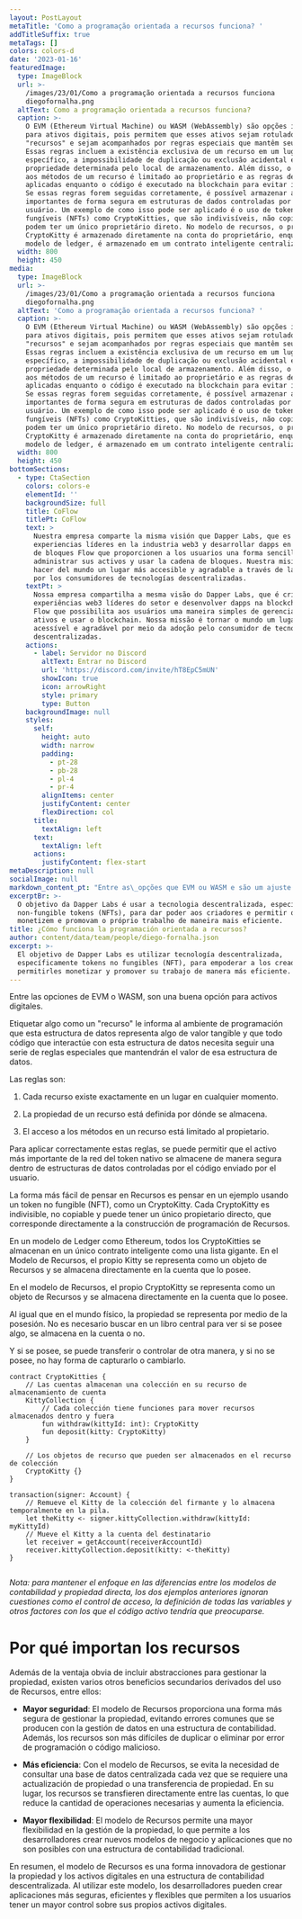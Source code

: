 ```yaml
---
layout: PostLayout
metaTitle: 'Como a programação orientada a recursos funciona? '
addTitleSuffix: true
metaTags: []
colors: colors-d
date: '2023-01-16'
featuredImage:
  type: ImageBlock
  url: >-
    /images/23/01/Como a programação orientada a recursos funciona
    diegofornalha.png
  altText: Como a programação orientada a recursos funciona?
  caption: >-
    O EVM (Ethereum Virtual Machine) ou WASM (WebAssembly) são opções ideais
    para ativos digitais, pois permitem que esses ativos sejam rotulados como
    "recursos" e sejam acompanhados por regras especiais que mantêm seu valor.
    Essas regras incluem a existência exclusiva de um recurso em um lugar
    específico, a impossibilidade de duplicação ou exclusão acidental e a
    propriedade determinada pelo local de armazenamento. Além disso, o acesso
    aos métodos de um recurso é limitado ao proprietário e as regras devem ser
    aplicadas enquanto o código é executado na blockchain para evitar invasões.
    Se essas regras forem seguidas corretamente, é possível armazenar ativos
    importantes de forma segura em estruturas de dados controladas por código de
    usuário. Um exemplo de como isso pode ser aplicado é o uso de tokens não
    fungíveis (NFTs) como CryptoKitties, que são indivisíveis, não copiáveis e
    podem ter um único proprietário direto. No modelo de recursos, o próprio
    CryptoKitty é armazenado diretamente na conta do proprietário, enquanto no
    modelo de ledger, é armazenado em um contrato inteligente centralizado.
  width: 800
  height: 450
media:
  type: ImageBlock
  url: >-
    /images/23/01/Como a programação orientada a recursos funciona
    diegofornalha.png
  altText: 'Como a programação orientada a recursos funciona? '
  caption: >-
    O EVM (Ethereum Virtual Machine) ou WASM (WebAssembly) são opções ideais
    para ativos digitais, pois permitem que esses ativos sejam rotulados como
    "recursos" e sejam acompanhados por regras especiais que mantêm seu valor.
    Essas regras incluem a existência exclusiva de um recurso em um lugar
    específico, a impossibilidade de duplicação ou exclusão acidental e a
    propriedade determinada pelo local de armazenamento. Além disso, o acesso
    aos métodos de um recurso é limitado ao proprietário e as regras devem ser
    aplicadas enquanto o código é executado na blockchain para evitar invasões.
    Se essas regras forem seguidas corretamente, é possível armazenar ativos
    importantes de forma segura em estruturas de dados controladas por código de
    usuário. Um exemplo de como isso pode ser aplicado é o uso de tokens não
    fungíveis (NFTs) como CryptoKitties, que são indivisíveis, não copiáveis e
    podem ter um único proprietário direto. No modelo de recursos, o próprio
    CryptoKitty é armazenado diretamente na conta do proprietário, enquanto no
    modelo de ledger, é armazenado em um contrato inteligente centralizado.
  width: 800
  height: 450
bottomSections:
  - type: CtaSection
    colors: colors-e
    elementId: ''
    backgroundSize: full
    title: CoFlow
    titlePt: CoFlow
    text: >
      Nuestra empresa comparte la misma visión que Dapper Labs, que es crear
      experiencias líderes en la industria web3 y desarrollar dapps en la cadena
      de bloques Flow que proporcionen a los usuarios una forma sencilla de
      administrar sus activos y usar la cadena de bloques. Nuestra misión es
      hacer del mundo un lugar más accesible y agradable a través de la adopción
      por los consumidores de tecnologías descentralizadas.
    textPt: >
      Nossa empresa compartilha a mesma visão do Dapper Labs, que é criar
      experiências web3 líderes do setor e desenvolver dapps na blockchain da
      Flow que possibilita aos usuários uma maneira simples de gerenciar seus
      ativos e usar o blockchain. Nossa missão é tornar o mundo um lugar mais
      acessível e agradável por meio da adoção pelo consumidor de tecnologias
      descentralizadas.
    actions:
      - label: Servidor no Discord
        altText: Entrar no Discord
        url: 'https://discord.com/invite/hT8EpC5mUN'
        showIcon: true
        icon: arrowRight
        style: primary
        type: Button
    backgroundImage: null
    styles:
      self:
        height: auto
        width: narrow
        padding:
          - pt-28
          - pb-28
          - pl-4
          - pr-4
        alignItems: center
        justifyContent: center
        flexDirection: col
      title:
        textAlign: left
      text:
        textAlign: left
      actions:
        justifyContent: flex-start
metaDescription: null
socialImage: null
markdown_content_pt: "Entre as\_opções que EVM ou WASM e são um ajuste perfeito para ativos digitais.\nA rotulagem de algo como um “recurso” informa ao ambiente de programação que essa estrutura de dados representa algo de valor tangível e que todo código que interage com essa estrutura de dados precisa seguir uma série de regras especiais que manterão o valor dessa estrutura de dados.\nEntão, quais são essas regras?\n\n1.  **Cada recurso existe exatamente em um lugar a qualquer momento.**\n    Os recursos não podem ser duplicados ou excluídos acidentalmente, por erro de programação ou código malicioso.\n2.  **A propriedade de um recurso é definida por onde ele é armazenado.**\n    Não há razão central que precise ser consultada para determinar a propriedade.\n3.  **O acesso aos métodos em um recurso é limitado ao proprietário.**\n    Por exemplo, apenas o proprietário de um CryptoKitty pode iniciar uma operação de criação que levará ao nascimento de um novo Kitty.\n    Não basta que o status especial dos objetos Resource seja aplicado apenas pelo compilador.\n    As regras devem ser aplicadas enquanto o código estiver realmente sendo executado na blockchain, seria muito fácil para um invasor usar uma cópia comprometida do compilador que ignora as regras que mantêm os recursos seguros.\n    Contudo! Se você aplicar essas regras corretamente, poderá permitir que o ativo mais importante da rede do token nativo seja armazenado com segurança dentro de estruturas de dados controladas por código enviado pelo usuário.\n\n# **Mostre-me um exemplo!**\n\nA maneira mais fácil de pensar sobre Recursos é pensar em um exemplo usando um Token Não Fungível (NFT), como um CryptoKitty.\nCada CryptoKitty é indivisível, não copiável e pode ter um único proprietário direto, que corresponde diretamente à construção de programação de Recursos.\nEm um modelo de Ledger como o Ethereum, todos os CryptoKitties são armazenados em um único contrato inteligente como uma lista gigante. A propriedade de cada Kitty é rastreada armazenando o ID da conta de cada proprietário em um livro central, e a única maneira de alterar a propriedade de uma Kitty é entrar em contato com o livro central e solicitar que ele atualize o ID da conta associado a essa Kitty\n\nNo Modelo de Recursos, o próprio Kitty é representado como um objeto de Recursos e é armazenado diretamente na conta que a possui. Assim como no mundo físico, a propriedade é representada pela posse. Você não precisa procurar em um livro central para ver se possui algo, ou o armazena em sua conta ou não. E se você tiver, pode transferi-lo ou controlá-lo de outra forma, e se você não tem, não há como capturá-lo ou alterá-lo.\n\n```\ncontract CryptoKitties {\n    //As continuações armazenam uma coleção em seu recurso de armazenamento de conta\nKittyCollection {\n// Cada coleção tem funções para //mover recursos armazenados para dentro e para fora\nfun withdraw(kittyId: int): CryptoKitty\nfun deposit(kitty: CryptoKitty)\n}\n//Os objetos de recurso que podem ser armazenados no recurso de coleção\nCryptoKitty {}\n}\n```\n\n```\ntransaction(signer: Account) {\n//Remove o Kitty da coleção do signatário e o armazena\n// temporariamente na pilha.\nlet theKitty <- signer.kittyCollection.withdraw(kittyId: myKittyId)\n// Move o Kitty para a conta do destinatário\nlet receiver = getAccount(receiverAccountId)\nreceiver.kittyCollection.deposit(kitty: <-theKitty)\n}\n\n```\n\n*Nota: para manter o foco nas diferenças entre os modelos de contabilidade e propriedade direta, os dois exemplos acima ignoram questões como controle de acesso, definindo todas as variáveis, e outros fatores com os quais o código ativo precisaria se preocupar.*\n\n# **Por que os recursos importam**\n\nAlém da vitória óbvia de incluir abstrações para gerenciar a propriedade, existem vários outros benefícios secundários decorrentes do uso de Recursos, cada um dos quais bastante significativo por si só:\n\n# **Aluguel de Estado**\n\nAs plataformas escaláveis de contratos inteligentes precisam de alguma maneira de cobrar “ aluguel de estado ” para que os dados armazenados no blockchain sejam pagos ou removidos do conjunto de trabalho.\nCom o modelo de contabilidade, é difícil saber quem deve pagar esse aluguel. Por exemplo, o contrato CryptoKitties representa dezenas de milhares de jogadores com quase dois milhões de Kitties e mais de 111MB de dados na blockchain.\nA Ethereum não fornece nenhuma maneira de cobrar aluguel de maneira justa a todos os proprietários da Kitty.\nUsando um modelo de propriedade direta via Tipos de Recursos, cada Kitty seria armazenada dentro da conta de seu proprietário, juntamente com os outros ativos dessa pessoa.\nA responsabilidade de quem precisa pagar por esse armazenamento é clara.\nAlém disso, usuários individuais (assistidos pelo software cliente) podem arquivar ativos não utilizados para reduzir seus custos e reduzir a carga na rede.\n\n# **Propriedade flexível**\n\nO uso de um modelo de contabilidade para propriedade limita os tipos de relacionamentos com proprietários disponíveis.\nPor exemplo, o ERC-721 define um modelo de propriedade para NFTs que pressupõe que apenas endereços Ethereum podem possuir uma NFT.\nNo entanto, a ideia de um ativo em si possuir outros ativos (como um CryptoKitty que possui um par bacana de óculos de sol ) é muito interessante em alguns casos de uso, e exigiu a criação de uma nova especificação (ERC-998).\nO ERC-998 é muito poderoso, mas também é muito mais complicado que o ERC-721. Implementá-lo adequadamente é muito difícil e aplicar retroativamente seus recursos aos ativos existentes do ERC-721 é efetivamente impossível.\nO modelo de propriedade direta permite que qualquer ativo modelado usando Tipos de Recursos seja armazenado com segurança em qualquer lugar do sistema, incluindo “dentro” de outros ativos, quando apropriado.\nTodas as garantias de segurança e valor podem ser mantidas pelo sistema de tempo de execução, enquanto desbloqueia a flexibilidade criativa para desenvolvedores sem complexidade indevida.\n\n# **Segurança baseada em capacidade**\n\nOs tipos de recursos fornecem todas as garantias necessárias para implementar o conceito de “Capacidades” do\_[Segurança baseada em capacidade](https://en.wikipedia.org/wiki/Capability-based_security)\_modelo. Os recursos são um mecanismo poderoso para definir sistemas seguros e podem facilitar a adesão ao\_[Princípio do Menos Privilégio](https://en.wikipedia.org/wiki/Principle_of_least_privilege)\_(uma prática recomendada comum em sistemas de segurança).\nOs modelos de segurança baseados em capacidade são geralmente considerados muito mais fáceis de raciocinar sobre, (o que aumenta a segurança), permitindo maior flexibilidade.\n\n# **Eliminando erros de reentrada**\n\n[O bug de contrato inteligente mais famoso da história da Ethereum](https://www.wired.com/2016/06/50-million-hack-just-showed-dao-human/)\_foi devido a um problema de reentrada, e os desenvolvedores de solidity precisa estar constantemente vigilantes contra a introdução de fluxo lógico suscetível a ataques de reentrada.\nFelizmente, os métodos definidos nos recursos dos objetos não podem ser vítimas de nenhuma exploração de reentrada.\nParece uma afirmação ousada! No entanto, segue naturalmente como os Recursos são definidos: cada Recurso tem um único proprietário e somente o proprietário de um Recurso pode chamar os métodos nele.\nSe um método de recurso estiver “na pilha”, sabemos que a referência de propriedade única a esse objeto já está em uso simplesmente não é possível que qualquer código que chamamos de dentro desse método, no entanto indiretamente, obtenha uma segunda referência a esse objeto para fazer uma chamada de método reentrante.\nObviamente, trabalhar diretamente com o estado compartilhado global (ignorando o uso de objetos de Recursos) ainda pode criar um código vulnerável a erros de reentrada.\nÉ por isso que o estilo idiomático de cadência é usar Recursos para todo o estado compartilhado autores de contratos inteligentes que adotam Recursos nunca precisam pensar em bugs de reentrada novamente!\n\n# **Mais sobre recursos**\n\nPara aprofundar os recursos e a programação orientada a recursos, você pode:\n\n*   Leia o\_[Mover papel técnico](https://developers.libra.org/docs/assets/papers/libra-move-a-language-with-programmable-resources/2019-09-26.pdf)[documentos do desenvolvedor](https://developers.libra.org/docs/move-overview) e\n*   Leia o\_[Documentos do desenvolvedor de Flow](https://docs.onflow.org/docs)[Introdução à Cadence](https://docs.onflow.org/docs/introduction)\n*   Aprenda a linguagem de programação Cadence em\_[Flow Playground](https://www.onflow.org/play)\n\n"
excerptBr: >-
  O objetivo da Dapper Labs é usar a tecnologia descentralizada, especificamente
  non-fungible tokens (NFTs), para dar poder aos criadores e permitir que eles
  monetizem e promovam o próprio trabalho de maneira mais eficiente. 
title: ¿Cómo funciona la programación orientada a recursos?
author: content/data/team/people/diego-fornalha.json
excerpt: >-
  El objetivo de Dapper Labs es utilizar tecnología descentralizada,
  específicamente tokens no fungibles (NFT), para empoderar a los creadores y
  permitirles monetizar y promover su trabajo de manera más eficiente.
---
```

Entre las opciones de EVM o WASM, son una buena opción para activos digitales.

Etiquetar algo como un "recurso" le informa al ambiente de programación que esta estructura de datos representa algo de valor tangible y que todo código que interactúe con esta estructura de datos necesita seguir una serie de reglas especiales que mantendrán el valor de esa estructura de datos.

Las reglas son:

1.  Cada recurso existe exactamente en un lugar en cualquier momento.

2.  La propiedad de un recurso está definida por dónde se almacena.

3.  El acceso a los métodos en un recurso está limitado al propietario.

Para aplicar correctamente estas reglas, se puede permitir que el activo más importante de la red del token nativo se almacene de manera segura dentro de estructuras de datos controladas por el código enviado por el usuario.

La forma más fácil de pensar en Recursos es pensar en un ejemplo usando un token no fungible (NFT), como un CryptoKitty. Cada CryptoKitty es indivisible, no copiable y puede tener un único propietario directo, que corresponde directamente a la construcción de programación de Recursos.

En un modelo de Ledger como Ethereum, todos los CryptoKitties se almacenan en un único contrato inteligente como una lista gigante. En el Modelo de Recursos, el propio Kitty se representa como un objeto de Recursos y se almacena directamente en la cuenta que lo posee.

En el modelo de Recursos, el propio CryptoKitty se representa como un objeto de Recursos y se almacena directamente en la cuenta que lo posee.

Al igual que en el mundo físico, la propiedad se representa por medio de la posesión. No es necesario buscar en un libro central para ver si se posee algo, se almacena en la cuenta o no.

Y si se posee, se puede transferir o controlar de otra manera, y si no se posee, no hay forma de capturarlo o cambiarlo.

```
contract CryptoKitties {
    // Las cuentas almacenan una colección en su recurso de almacenamiento de cuenta
    KittyCollection {
        // Cada colección tiene funciones para mover recursos almacenados dentro y fuera
        fun withdraw(kittyId: int): CryptoKitty
        fun deposit(kitty: CryptoKitty)
    }

    // Los objetos de recurso que pueden ser almacenados en el recurso de colección
    CryptoKitty {}
}

transaction(signer: Account) {
    // Remueve el Kitty de la colección del firmante y lo almacena temporalmente en la pila.
    let theKitty <- signer.kittyCollection.withdraw(kittyId: myKittyId)
    // Mueve el Kitty a la cuenta del destinatario
    let receiver = getAccount(receiverAccountId)
    receiver.kittyCollection.deposit(kitty: <-theKitty)
}


```

*Nota: para mantener el enfoque en las diferencias entre los modelos de contabilidad y propiedad directa, los dos ejemplos anteriores ignoran cuestiones como el control de acceso, la definición de todas las variables y otros factores con los que el código activo tendría que preocuparse.*

# **Por qué importan los recursos**

Además de la ventaja obvia de incluir abstracciones para gestionar la propiedad, existen varios otros beneficios secundarios derivados del uso de Recursos, entre ellos:

*   **Mayor seguridad**: El modelo de Recursos proporciona una forma más segura de gestionar la propiedad, evitando errores comunes que se producen con la gestión de datos en una estructura de contabilidad. Además, los recursos son más difíciles de duplicar o eliminar por error de programación o código malicioso.

*   **Más eficiencia**: Con el modelo de Recursos, se evita la necesidad de consultar una base de datos centralizada cada vez que se requiere una actualización de propiedad o una transferencia de propiedad. En su lugar, los recursos se transfieren directamente entre las cuentas, lo que reduce la cantidad de operaciones necesarias y aumenta la eficiencia.

*   **Mayor flexibilidad**: El modelo de Recursos permite una mayor flexibilidad en la gestión de la propiedad, lo que permite a los desarrolladores crear nuevos modelos de negocio y aplicaciones que no son posibles con una estructura de contabilidad tradicional.

En resumen, el modelo de Recursos es una forma innovadora de gestionar la propiedad y los activos digitales en una estructura de contabilidad descentralizada. Al utilizar este modelo, los desarrolladores pueden crear aplicaciones más seguras, eficientes y flexibles que permiten a los usuarios tener un mayor control sobre sus propios activos digitales.

